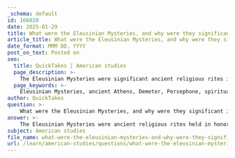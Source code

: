 ```yaml
---
_schema: default
id: 166020
date: 2025-01-29
title: What were the Eleusinian Mysteries, and why were they significant in ancient Athens?
article_title: What were the Eleusinian Mysteries, and why were they significant in ancient Athens?
date_format: MMM DD, YYYY
post_on_text: Posted on
seo:
  title: QuickTakes | American studies
  page_description: >-
    The Eleusinian Mysteries were significant ancient religious rites in Athens, honoring Demeter and Persephone, promising spiritual rewards, fostering cultural identity, characterized by secrecy, featuring architectural achievements, and reflecting deep themes of life and rebirth.
  page_keywords: >-
    Eleusinian Mysteries, ancient Athens, Demeter, Persephone, spiritual significance, cultural identity, secretive rituals, architectural achievements, ritual practices, life, death, rebirth, agriculture, religious rites
author: QuickTakes
question: >-
    What were the Eleusinian Mysteries, and why were they significant in ancient Athens?
answer: >-
    The Eleusinian Mysteries were ancient religious rites held in honor of the goddesses Demeter and Persephone, centered in the sanctuary of Eleusis, located just outside of Athens. These mysteries were significant for several reasons:\n\n1. **Spiritual Significance**: The Eleusinian Mysteries promised initiates spiritual rewards, including the hope of a better afterlife. This aspect of the mysteries provided a profound sense of comfort and hope to the participants, as they believed that through these rites, they could secure a more favorable fate in the afterlife.\n\n2. **Cultural Identity**: The rituals were deeply intertwined with Athenian religious life and cultural identity. They were a vital part of the civic and religious calendar, reflecting the values and beliefs of Athenian society. The mysteries fostered a sense of community among participants, reinforcing social bonds and shared cultural heritage.\n\n3. **Secretive Nature**: The mysteries were characterized by their secretive nature, with specific rituals and teachings that were only revealed to the initiated. This secrecy added to their allure and significance, as it created an exclusive experience that was highly valued in Athenian society.\n\n4. **Architectural and Artistic Achievement**: The sanctuary of Eleusis included important structures, such as the Telesterion, where initiation ceremonies took place. These architectural achievements not only served as places of worship but also symbolized Athenian power and artistic accomplishment, reflecting the cultural advancements of the time.\n\n5. **Ritual Practices**: The Eleusinian Mysteries involved various ritual practices that focused on themes of life, death, and rebirth, mirroring the agricultural cycles associated with Demeter and Persephone. These rituals were integral to the religious life of the ancient Greeks and highlighted the importance of nature and fertility in their worldview.\n\nIn summary, the Eleusinian Mysteries were significant in ancient Athens due to their spiritual promises, cultural importance, secretive nature, architectural significance, and the rich ritual practices that they encompassed. They played a crucial role in shaping the religious and cultural landscape of Athenian society.
subject: American studies
file_name: what-were-the-eleusinian-mysteries-and-why-were-they-significant-in-ancient-athens.md
url: /learn/american-studies/questions/what-were-the-eleusinian-mysteries-and-why-were-they-significant-in-ancient-athens
---
```


&nbsp;